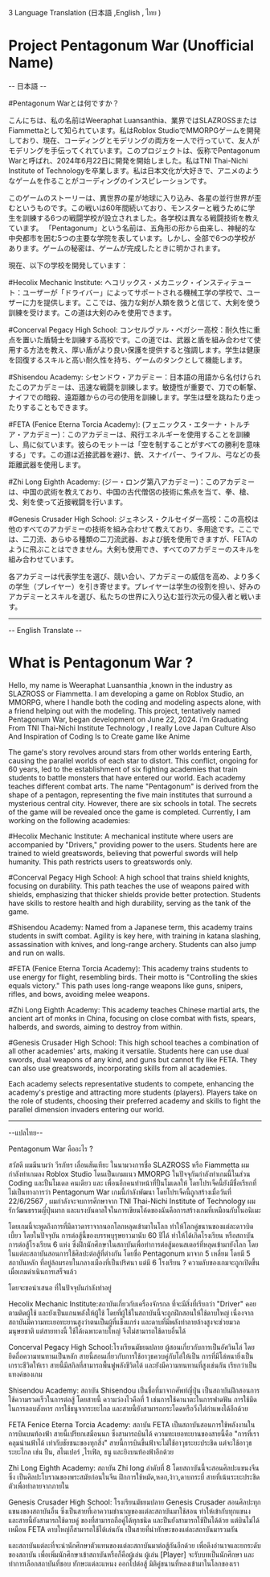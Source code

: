 3 Language Translation (日本語 ,English , ไทย )

# Project Pentagonum War (Unofficial Name)

-- 日本語 -- 

#Pentagonum Warとは何ですか？

こんにちは、私の名前はWeeraphat Luansanthia、業界ではSLAZROSSまたはFiammettaとして知られています。私はRoblox StudioでMMORPGゲームを開発しており、現在、コーディングとモデリングの両方を一人で行っていて、友人がモデリングを手伝ってくれています。このプロジェクトは、仮称でPentagonum Warと呼ばれ、2024年6月22日に開発を開始しました。私はTNI Thai-Nichi Institute of Technologyを卒業します。私は日本文化が大好きで、アニメのようなゲームを作ることがコーディングのインスピレーションです。

このゲームのストーリーは、異世界の星が地球に入り込み、各星の並行世界が歪むというものです。この戦いは60年間続いており、モンスターと戦うために学生を訓練する6つの戦闘学校が設立されました。各学校は異なる戦闘技術を教えています。
「Pentagonum」という名前は、五角形の形から由来し、神秘的な中央都市を囲む5つの主要な学院を表しています。しかし、全部で6つの学校があります。ゲームの秘密は、ゲームが完成したときに明かされます。

現在、以下の学校を開発しています：

#Hecolix Mechanic Institute: 
ヘコリックス・メカニック・インスティテュート：ユーザーが「ドライバー」によってサポートされる機械工学の学校で、ユーザーに力を提供します。ここでは、強力な剣が人類を救うと信じて、大剣を使う訓練を受けます。この道は大剣のみを使用できます。

#Concerval Pegacy High School: 
コンセルヴァル・ペガシー高校：耐久性に重点を置いた盾騎士を訓練する高校です。この道では、武器と盾を組み合わせて使用する方法を教え、厚い盾がより良い保護を提供すると強調します。学生は健康を回復するスキルと高い耐久性を持ち、ゲームのタンクとして機能します。

#Shisendou Academy: 
シセンドウ・アカデミー：日本語の用語から名付けられたこのアカデミーは、迅速な戦闘を訓練します。敏捷性が重要で、刀での斬撃、ナイフでの暗殺、遠距離からの弓の使用を訓練します。学生は壁を跳ねたり走ったりすることもできます。

#FETA (Fenice Eterna Torcia Academy):
(フェニックス・エターナ・トルチア・アカデミー)：このアカデミーは、飛行エネルギーを使用することを訓練し、鳥に似ています。彼らのモットーは「空を制することがすべての勝利を意味する」です。この道は近接武器を避け、銃、スナイパー、ライフル、弓などの長距離武器を使用します。

#Zhi Long Eighth Academy: 
(ジー・ロング第八アカデミー)：このアカデミーは、中国の武術を教えており、中国の古代僧侶の技術に焦点を当て、拳、槍、戈、剣を使って近接戦闘を行います。

#Genesis Crusader High School: 
ジェネシス・クルセイダー高校：この高校は他のすべてのアカデミーの技術を組み合わせて教えており、多用途です。ここでは、二刀流、あらゆる種類の二刀流武器、および銃を使用できますが、FETAのように飛ぶことはできません。大剣も使用でき、すべてのアカデミーのスキルを組み合わせています。

各アカデミーは代表学生を選び、競い合い、アカデミーの威信を高め、より多くの学生（プレイヤー）を引き寄せます。プレイヤーは学生の役割を担い、好みのアカデミーとスキルを選び、私たちの世界に入り込む並行次元の侵入者と戦います。

-------------------------------------------------------------------------------------------------------------------------------

-- English Translate -- 

# What is Pentagonum War ?
Hello, my name is Weeraphat Luansanthia ,known in the industry as SLAZROSS or Fiammetta. I am developing a game on Roblox Studio, an MMORPG, where I handle both the coding and modeling aspects alone, with a friend helping out with the modeling. This project, tentatively named Pentagonum War, began development on June 22, 2024. i'm Graduating From TNI Thai-Nichi Institute Technology , I really Love Japan Culture Also And Inspiration of Coding Is to Create game like Anime  

The game's story revolves around stars from other worlds entering Earth, causing the parallel worlds of each star to distort. This conflict, ongoing for 60 years, led to the establishment of six fighting academies that train students to battle monsters that have entered our world. Each academy teaches different combat arts.
The name "Pentagonum" is derived from the shape of a pentagon, representing the five main institutes that surround a mysterious central city. However, there are six schools in total. The secrets of the game will be revealed once the game is completed.
Currently, I am working on the following academies:

#Hecolix Mechanic Institute: A mechanical institute where users are accompanied by "Drivers," providing power to the users. Students here are trained to wield greatswords, believing that powerful swords will help humanity. This path restricts users to greatswords only.

#Concerval Pegacy High School: A high school that trains shield knights, focusing on durability. This path teaches the use of weapons paired with shields, emphasizing that thicker shields provide better protection. Students have skills to restore health and high durability, serving as the tank of the game.

#Shisendou Academy: Named from a Japanese term, this academy trains students in swift combat. Agility is key here, with training in katana slashing, assassination with knives, and long-range archery. Students can also jump and run on walls.

#FETA (Fenice Eterna Torcia Academy): This academy trains students to use energy for flight, resembling birds. Their motto is "Controlling the skies equals victory." This path uses long-range weapons like guns, snipers, rifles, and bows, avoiding melee weapons.

#Zhi Long Eighth Academy: This academy teaches Chinese martial arts, the ancient art of monks in China, focusing on close combat with fists, spears, halberds, and swords, aiming to destroy from within.

#Genesis Crusader High School: This high school teaches a combination of all other academies' arts, making it versatile. Students here can use dual swords, dual weapons of any kind, and guns but cannot fly like FETA. They can also use greatswords, incorporating skills from all academies.

Each academy selects representative students to compete, enhancing the academy's prestige and attracting more students (players). Players take on the role of students, choosing their preferred academy and skills to fight the parallel dimension invaders entering our world.

-------------------------------------------------------------------------------------------------------------------------------


--แปลไทย--

Pentagonum War คืออะไร ?

สวัสดี ผมมีนามว่า วีรภัทร เลื่อนสันเทียะ ในนามวงการชื่อ SLAZROSS หรือ Fiammetta ผมกำลังทำเกมลง Roblox Studio โดนเป็นเกมแนว MMORPG ในปัจจุกันกำลังทำเกมนี้ในส่วน Coding และปั้นโมเดล คนเดียว และ เพื่อนอีกคนทำหน้าที่ปั้นโมเดลให้ โดยโปรเจ็คนี้ยังมีชื่อเรียกที่ไม่เป็นทางการว่า Pentagonum War เกมนี้กำลังพัฒนา โดยโปรเจ็คนี้ถูกสร้างเมื่อวันที่ 22/6/2567 , ผมกำลังจะจบการศึกษาจาก TNI Thai-Nichi Institute of Technology ผมรักวัฒนธรรมญี่ปุ่นมาก และแรงบันดาลใจในการเขียนโค้ดของฉันคือการสร้างเกมที่เหมือนกับในอนิเมะ

โดยเกมนี้จะพูดถึงการที่มีดาวดาราจากนอกโลกหลุดเข้ามาในโลก ทำให้โลกคู่ขนานของแต่ละดาวบิดเบี้ยว โดยในปัจจุบัน การต่อสู้นี้ของบรรพบุรุษยาวมานับ 60 ปีได้ ทำให้ได้เกิดโรงเรียน หรือสถาบันการต่อสู้โรงเรียน 6 แห่ง ซึ่งฝึกนักศึกษาในสถาบันเพื่อทำการต่อสู้มอนสเตอร์ที่หลุดเข้ามายังโลก โดยในแต่ละสถาบันสอนการใช้ศิลปะต่อสู้ที่ต่างกัน 
โดยชื่อ Pentagonum มาจาก 5 เหลี่ยม โดยมี 5 สถาบันหลัก ที่อยู่ล้อมรอบในกลางเมืองที่เป็นปริศนา แต่มี 6 โรงเรียน ?  ความลับของเกมจะถูกเปิดขึ้นเมื่อเกมดำเนินการเสร็จแล้ว

โดยจะขอนำเสนอ ที่ในปัจจุบันกำลังทำอยู่



Hecolix Mechanic Institute:สถาบันเกี่ยวกับเครื่องจักรกล ที่จะมีสิ่งที่เรียกว่า "Driver" คอยตามติดผู้ใช้ และยังเป็นแกนพลังให้ผู้ใช้ โดยที่ผู้ใช้ในสถาบันนี้จะถูกฝึกสอนให้ใช้ดาบใหญ่ เนื่องจากสถาบันมีความทะเยอทะยานสูงว่าตนเป็นผู้ที่แข็งแกร่ง และดาบที่มีพลังทำลายล้างสูงจะช่วยมวลมนุษยชาติ แต่สายทางนี้ ใช้ได้เฉพาะดาบใหญ่ จึงไม่สามารถใช้ดาบอื่นได้

Concerval Pegacy High School:โรงเรียนมัธยมปลาย ผู้สอนเกี่ยวกับการเป็นอัศวินโล่ โดยยึดถื่อความทนทานเป็นหลัก สายนี้สอนเกี่ยวกับการใช้อาวุธควบคู่กับโล่ให้เป็น การที่มีโล่หนายิ่งเป็นเกราะชีวิตให้เรา สายนี้มีสกิลที่สามารถพื้นฟูพลังชีวิตได้ และยังมีความทนทานที่สูงเช่นกัน เรียกว่าเป็น แทงค์ของเกม

Shisendou Academy: สถาบัน Shisendou เป็นชื่อที่มาจากศัพท์ญี่ปุ่น เป็นสถาบันฝึกสอนการใช้ความรวดเร็วในการต่อสู้ โดยสายนี้ ความว่องไวคือที่ 1 เช่นการใช้คานาตะในการฟาดฟัน การใช้มีดในการลอบสังหาร การใช้ธนูจากระยะไกล
และสายนี้ยังสามารถกระโดดหรือวิ่งไต่กำแพงได้อีกด้วย 

FETA Fenice Eterna Torcia Academy: สถาบัน FETA เป็นสถาบันสอนการใช้พลังงานในการบินบนท้องฟ้า สายนี้เปรียกเสมือนนก ซึ่งสามารถบินได้ 
ความทะเยอทะยานของสายนี้คือ "การที่เราคลุมน่านฟ้าได้ เท่ากับชัยชนะของทุกสิ่ง" สายนี้การบินขึ้นฟ้าจะไม่ใช้อาวุธระยะประชิด แต่จะใช้อาวุธระยะไกล เช่น ปืน, สไนเปอร์ ,ไรเฟิล, ธนู และยิงบนท้องฟ้าอีกด้วย 

Zhi Long Eighth Academy: สถาบัน Zhi long ลำดับที่ 8 โดยสถาบันนี้จะสอนศิลปะแขนงจีน ซึ่ง เป็นศิลปะโบราณของพระสมัยก่อนในจีน ฝึกการใช้หมัด,หอก,ง้าว,ดาบกระบี่ สายที่เน้นระยะประชิดตัวเพื่อทำลายจากภายใน 

Genesis Crusader High School: โรงเรียนมัธยมปลาย Genesis Crusader สอนศิลปะทุกแขนงของสถาบันอื่น ซึ่งเป็นสายที่เอาความชำนาญของแต่ละสถาบันมาใช้สอน ทำให้เข้ากับทุกแขนง และสายนี้ยังสามารถใช้ดาบคู่ ของที่สามารถถือคู่ได้ทุกชนิด และปืนยังสามารถใช้ปืนได้ด้วย แต่บินไม่ได้เหมือน FETA ดาบใหญ่ก็สามารถใช้ได้เล่นกัน เป็นสายที่นำทักษะของแต่ละสถาบันมารวมกัน 

และสถาบันแต่ละที่จะนำนักศึกษาตัวแทนของแต่ละสถาบันมาต่อสู้กันอีกด้วย เพื่อดึงอำนาจและยกระดับของสถาบัน เพื่อเพิ่มนักศึกษาเข้าสถาบันหรือก็คือผู้เล่น ผู้เล่น [Player] จะรับบทเป็นนักศึกษา และทำการเลือกสถาบันที่ชอบ ทักษะแต่ละแหนง ออกไปต่อสู้ มิติคู่ขนานที่หลงเข้ามาในโลกของเรา
